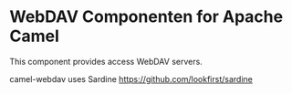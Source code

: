 # WebDAV Componenten for Apache Camel

This component provides access WebDAV servers.

camel-webdav uses Sardine https://github.com/lookfirst/sardine
